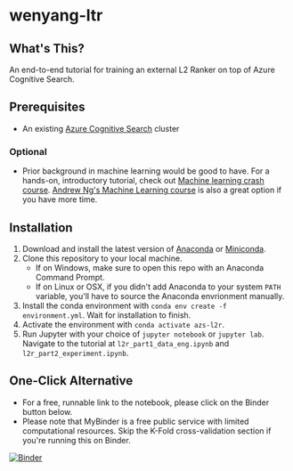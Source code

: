 # wenyang-ltr

## What's This?
An end-to-end tutorial for training an external L2 Ranker on top of Azure Cognitive Search.

## Prerequisites
- An existing [Azure Cognitive Search](https://azure.microsoft.com/en-us/services/search/) cluster

### Optional
- Prior background in machine learning would be good to have. For a hands-on, introductory tutorial, check out [Machine learning crash course](https://docs.microsoft.com/en-us/learn/paths/ml-crash-course/). [Andrew Ng's Machine Learning course](https://www.coursera.org/learn/machine-learning) is also a great option if you have more time.

## Installation

1. Download and install the latest version of [Anaconda](https://www.anaconda.com/distribution/#download-section) or [Miniconda](https://docs.conda.io/en/latest/miniconda.html).
2. Clone this repository to your local machine.
    - If on Windows, make sure to open this repo with an Anaconda Command Prompt.
    - If on Linux or OSX, if you didn't add Anaconda to your system `PATH` variable, you'll have to source the Anaconda envrionment manually.
3. Install the conda environment with `conda env create -f environment.yml`. Wait for installation to finish.
4. Activate the environment with `conda activate azs-l2r`.
5. Run Jupyter with your choice of `jupyter notebook` or `jupyter lab`. Navigate to the tutorial at `l2r_part1_data_eng.ipynb` and `l2r_part2_experiment.ipynb`.


## One-Click Alternative

- For a free, runnable link to the notebook, please click on the Binder button below.
- Please note that MyBinder is a free public service with limited computational resources. Skip the K-Fold cross-validation section if you're running this on Binder.

[![Binder](https://mybinder.org/badge_logo.svg)](https://aka.ms/AA877hx)

